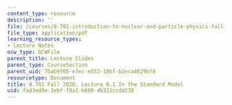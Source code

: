 ```yaml
---
content_type: resource
description: ''
file: /courses/8-701-introduction-to-nuclear-and-particle-physics-fall-2020/fad3ed9e3ebff0a1b6694b322ccdd278_MIT8_701f20_lec8.1.pdf
file_type: application/pdf
learning_resource_types:
- Lecture Notes
ocw_type: OCWFile
parent_title: Lecture Slides
parent_type: CourseSection
parent_uid: 75ab9f65-e7ec-e552-10bf-b2eca4629bf0
resourcetype: Document
title: 8.701 Fall 2020, Lecture 8.1 In the Standard Model
uid: fad3ed9e-3ebf-f0a1-b669-4b322ccdd278
---
```

